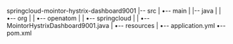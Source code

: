springcloud-mointor-hystrix-dashboard9001
|-- src
|   •-- main
|       |-- java
|       |   •-- org
|       |       •-- openatom
|       |           •-- springcloud
|       |               •-- MointorHystrixDashboard9001.java
|       •-- resources
|           •-- application.yml
•-- pom.xml
